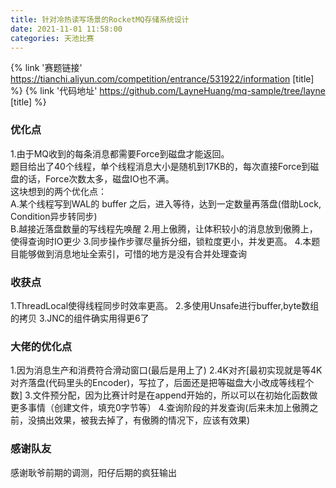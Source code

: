 ```yaml
---
title: 针对冷热读写场景的RocketMQ存储系统设计
date: 2021-11-01 11:58:00
categories: 天池比赛
---
```


{% link '赛题链接' https://tianchi.aliyun.com/competition/entrance/531922/information [title] %}
{% link '代码地址' https://github.com/LayneHuang/mq-sample/tree/layne [title] %}

### 优化点
1.由于MQ收到的每条消息都需要Force到磁盘才能返回。  
题目给出了40个线程，单个线程消息大小是随机到17KB的，每次直接Force到磁盘的话，Force次数太多，磁盘IO也不满。  
这块想到的两个优化点：  
A.某个线程写到WAL的 buffer 之后，进入等待，达到一定数量再落盘(借助Lock, Condition异步转同步)  
B.越接近落盘数量的写线程先唤醒
2.用上傲腾，让体积较小的消息放到傲腾上，使得查询时IO更少
3.同步操作步骤尽量拆分细，锁粒度更小，并发更高。
4.本题目能够做到消息地址全索引，可惜的地方是没有合并处理查询

### 收获点
1.ThreadLocal使得线程同步时效率更高。
2.多使用Unsafe进行buffer,byte数组的拷贝
3.JNC的组件确实用得更6了

### 大佬的优化点
1.因为消息生产和消费符合滑动窗口(最后是用上了)
2.4K对齐[最初实现就是等4K对齐落盘(代码里头的Encoder)，写拉了，后面还是把等磁盘大小改成等线程个数]
3.文件预分配，因为比赛计时是在append开始的，所以可以在初始化函数做更多事情（创建文件，填充0字节等）
4.查询阶段的并发查询(后来未加上傲腾之前，没搞出效果，被我去掉了，有傲腾的情况下，应该有效果)

### 感谢队友
感谢耿爷前期的调测，阳仔后期的疯狂输出